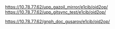 https://10.78.77.62/upp_gazoil_mirror/e1cib/oid2op/
https://10.78.77.62/upp_gitsync_test/e1cib/oid2op/

https://10.78.77.62/gnph_doc_gusarov/e1cib/oid2op/

